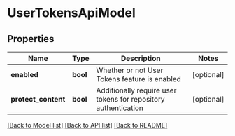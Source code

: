 # UserTokensApiModel

## Properties
Name | Type | Description | Notes
------------ | ------------- | ------------- | -------------
**enabled** | **bool** | Whether or not User Tokens feature is enabled | [optional] 
**protect_content** | **bool** | Additionally require user tokens for repository authentication | [optional] 

[[Back to Model list]](../README.md#documentation-for-models) [[Back to API list]](../README.md#documentation-for-api-endpoints) [[Back to README]](../README.md)

